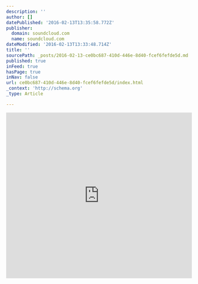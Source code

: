 ```yaml
---
description: ''
author: []
datePublished: '2016-02-13T13:35:58.772Z'
publisher:
  domain: soundcloud.com
  name: soundcloud.com
dateModified: '2016-02-13T13:33:48.714Z'
title: ''
sourcePath: _posts/2016-02-13-ce0bc687-410d-446e-8d40-fcef6fefde5d.md
published: true
inFeed: true
hasPage: true
inNav: false
url: ce0bc687-410d-446e-8d40-fcef6fefde5d/index.html
_context: 'http://schema.org'
_type: Article

---
```

<iframe width="100%" height="450" scrolling="no" frameborder="no" src="https://w.soundcloud.com/player/?url=https%3A//api.soundcloud.com/tracks/64028043&amp;auto_play=false&amp;hide_related=false&amp;show_comments=true&amp;show_user=true&amp;show_reposts=false&amp;visual=true" style=""></iframe>